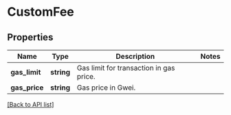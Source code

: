 # CustomFee

## Properties

Name | Type | Description | Notes
------------ | ------------- | ------------- | -------------
**gas_limit** | **string** | Gas limit for transaction in gas price. |
**gas_price** | **string** | Gas price in Gwei. |

[[Back to API list]](../../README.md#api-endpoints)
